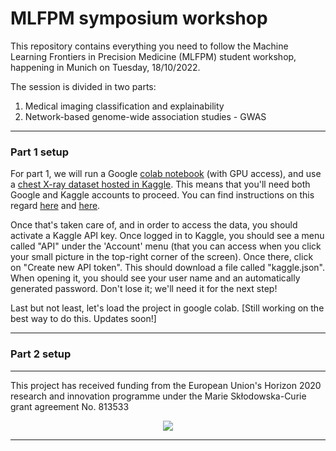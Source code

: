 # MLFPM symposium workshop

This repository contains everything you need to follow the Machine Learning Frontiers in Precision Medicine (MLFPM) student workshop, happening in Munich on Tuesday, 18/10/2022.

The session is divided in two parts:

1) Medical imaging classification and explainability
2) Network-based genome-wide association studies - GWAS

---

### Part 1 setup

For part 1, we will run a Google [colab notebook](https://colab.research.google.com/) (with GPU access), 
and use a [chest X-ray dataset hosted in Kaggle](https://www.kaggle.com/datasets/tawsifurrahman/covid19-radiography-database). 
This means that you'll need both Google and Kaggle accounts to proceed. You can find instructions on this 
regard [here](https://support.google.com/accounts/answer/27441?hl=en) and [here](https://www.kaggle.com/).

Once that's taken care of, and in order to access the data, you should activate a Kaggle API key. Once logged in to Kaggle,
you should see a menu called "API" under the 'Account' menu (that you can access when you click your small picture 
in the top-right corner of the screen). Once there, click on "Create new API token". This should download a file called
"kaggle.json". When opening it, you should see your user name and an automatically generated password. Don't lose it; we'll
need it for the next step!

Last but not least, let's load the project in google colab. [Still working on the best way to do this. Updates soon!]

---

### Part 2 setup

---

 This project has received funding from the European Union's Horizon 2020 research and innovation programme under the Marie Skłodowska-Curie grant agreement No.  813533
 <div align="center">
  <img src="https://upload.wikimedia.org/wikipedia/commons/thumb/b/b7/Flag_of_Europe.svg/255px-Flag_of_Europe.svg.png">
</div>

---
